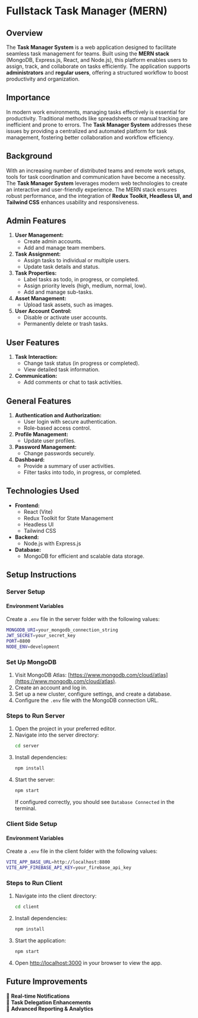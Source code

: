 # Fullstack Task Manager (MERN)

## Overview
The **Task Manager System** is a web application designed to facilitate seamless task management for teams. Built using the **MERN stack** (MongoDB, Express.js, React, and Node.js), this platform enables users to assign, track, and collaborate on tasks efficiently. The application supports **administrators** and **regular users**, offering a structured workflow to boost productivity and organization.

## Importance
In modern work environments, managing tasks effectively is essential for productivity. Traditional methods like spreadsheets or manual tracking are inefficient and prone to errors. The **Task Manager System** addresses these issues by providing a centralized and automated platform for task management, fostering better collaboration and workflow efficiency.

## Background
With an increasing number of distributed teams and remote work setups, tools for task coordination and communication have become a necessity. The **Task Manager System** leverages modern web technologies to create an interactive and user-friendly experience. The MERN stack ensures robust performance, and the integration of **Redux Toolkit, Headless UI, and Tailwind CSS** enhances usability and responsiveness.

## **Admin Features**
1. **User Management:**
    - Create admin accounts.
    - Add and manage team members.
2. **Task Assignment:**
    - Assign tasks to individual or multiple users.
    - Update task details and status.
3. **Task Properties:**
    - Label tasks as todo, in progress, or completed.
    - Assign priority levels (high, medium, normal, low).
    - Add and manage sub-tasks.
4. **Asset Management:**
    - Upload task assets, such as images.
5. **User Account Control:**
    - Disable or activate user accounts.
    - Permanently delete or trash tasks.

## **User Features**
1. **Task Interaction:**
    - Change task status (in progress or completed).
    - View detailed task information.
2. **Communication:**
    - Add comments or chat to task activities.

## **General Features**
1. **Authentication and Authorization:**
    - User login with secure authentication.
    - Role-based access control.
2. **Profile Management:**
    - Update user profiles.
3. **Password Management:**
    - Change passwords securely.
4. **Dashboard:**
    - Provide a summary of user activities.
    - Filter tasks into todo, in progress, or completed.

## **Technologies Used**
- **Frontend:**
    - React (Vite)
    - Redux Toolkit for State Management
    - Headless UI
    - Tailwind CSS
- **Backend:**
    - Node.js with Express.js
- **Database:**
    - MongoDB for efficient and scalable data storage.

## **Setup Instructions**

### Server Setup
#### Environment Variables
Create a `.env` file in the server folder with the following values:
```sh
MONGODB_URI=your_mongodb_connection_string
JWT_SECRET=your_secret_key
PORT=8800
NODE_ENV=development
```

### Set Up MongoDB
1. Visit MongoDB Atlas: [https://www.mongodb.com/cloud/atlas](https://www.mongodb.com/cloud/atlas).
2. Create an account and log in.
3. Set up a new cluster, configure settings, and create a database.
4. Configure the `.env` file with the MongoDB connection URL.

### Steps to Run Server
1. Open the project in your preferred editor.
2. Navigate into the server directory:
   ```sh
   cd server
   ```
3. Install dependencies:
   ```sh
   npm install
   ```
4. Start the server:
   ```sh
   npm start
   ```
   If configured correctly, you should see `Database Connected` in the terminal.

### Client Side Setup
#### Environment Variables
Create a `.env` file in the client folder with the following values:
```sh
VITE_APP_BASE_URL=http://localhost:8800
VITE_APP_FIREBASE_API_KEY=your_firebase_api_key
```

### Steps to Run Client
1. Navigate into the client directory:
   ```sh
   cd client
   ```
2. Install dependencies:
   ```sh
   npm install
   ```
3. Start the application:
   ```sh
   npm start
   ```
4. Open [http://localhost:3000](http://localhost:3000) in your browser to view the app.

## Future Improvements
🚀 **Real-time Notifications**  
🚀 **Task Delegation Enhancements**  
🚀 **Advanced Reporting & Analytics**  

